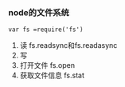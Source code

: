 ### node的文件系统
```var fs =require('fs')```
1. 读 fs.readsync和fs.readasync
2. 写
3. 打开文件 fs.open
4. 获取文件信息 fs.stat